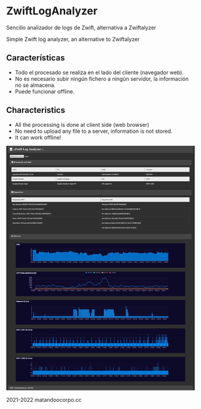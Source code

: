 # ZwiftLogAnalyzer
  Sencillo analizador de logs de Zwift, alternativa a Zwiftalyzer
  
  Simple Zwift log analyzer, an alternative to Zwiftalyzer
  
## Características
- Todo el procesado se realiza en el lado del cliente (navegador web).
- No es necesario subir ningún fichero a ningún servidor, la información no se almacena.
- Puede funcionar offline.
## Characteristics
- All the processing is done at client side (web browser)
- No need to upload any file to a server, information is not stored.
- It can work offline!

![Screenshot](Screenshot.jpg)

2021-2022 matandoocorpo.cc 
